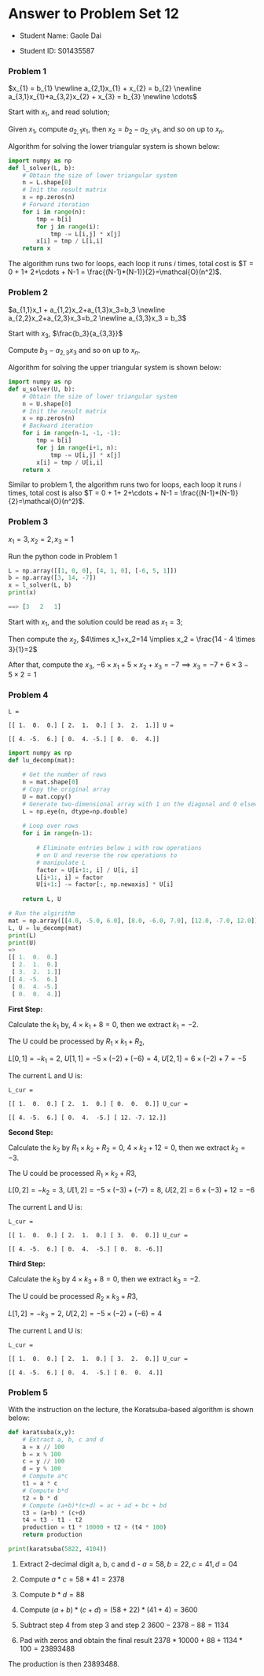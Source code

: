 # Answer to Problem Set 12

* Student Name: Gaole Dai

* Student ID: S01435587

### Problem 1

$x_{1} = b_{1} \newline a_{2,1}x_{1} + x_{2} = b_{2} \newline a_{3,1}x_{1}+a_{3,2}x_{2} + x_{3} = b_{3} \newline \cdots$

Start with $x_1$, and read solution;

Given $x_1$, compute $a_{2,1}x_1$, then $x_2=b_2-a_{2,1}x_1$, and so on up to $x_n$.

Algorithm for solving the lower triangular system is shown below:

```Python
import numpy as np
def l_solver(L, b):
    # Obtain the size of lower triangular system
    n = L.shape[0]
    # Init the result matrix
    x = np.zeros(n)
    # Forward iteration
    for i in range(n):
        tmp = b[i]
        for j in range(i):
            tmp -= L[i,j] * x[j]
        x[i] = tmp / L[i,i]
    return x
```

The algorithm runs two for loops, each loop it runs $i$ times, total cost is $T = 0 + 1+ 2+\cdots + N-1 = \frac{(N-1)*(N-1)}{2}=\mathcal{O}(n^2)$.

### Problem 2

$a_{1,1}x_1 + a_{1,2}x_2+a_{1,3}x_3=b_3 \newline a_{2,2}x_2+a_{2,3}x_3=b_2 \newline a_{3,3}x_3 = b_3$

Start with $x_3$, $\frac{b_3}{a_{3,3}}$

Compute $b_3 - a_{2,3}x_3$ and so on up to $x_n$.

Algorithm for solving the upper triangular system is shown below:

```python
import numpy as np
def u_solver(U, b):
    # Obtain the size of lower triangular system
    n = U.shape[0]
    # Init the result matrix
    x = np.zeros(n)
    # Backward iteration
    for i in range(n-1, -1, -1):
        tmp = b[i]
        for j in range(i+1, n):
            tmp -= U[i,j] * x[j]
        x[i] = tmp / U[i,i]
    return x
```

Similar to problem 1, the algorithm runs two for loops, each loop it runs $i$ times, total cost is also $T = 0 + 1+ 2+\cdots + N-1 = \frac{(N-1)*(N-1)}{2}=\mathcal{O}(n^2)$.

### Problem 3

$x_1=3, x_2=2, x_3=1$

Run the python code in Problem 1

```python
L = np.array([[1, 0, 0], [4, 1, 0], [-6, 5, 1]])
b = np.array([3, 14, -7])
x = l_solver(L, b)
print(x)
```

```python
==> [3	 2	 1]
```

Start with $x_1$, and the solution could be read as $x_1 = 3$;

Then compute the $x_2$, $4\times x_1+x_2=14 \implies x_2 = \frac{14 - 4 \times 3}{1}=2$

After that, compute the $x_3$, $-6\times x_1+5\times x_2 + x_3 = -7 \implies x_3 =-7+ 6 \times 3 -5\times 2 = 1$

### Problem 4

`L = `

`[[ 1.  0.  0.]
 [ 2.  1.  0.]
 [ 3.  2.  1.]]
U = `

`[[ 4. -5.  6.]
 [ 0.  4. -5.]
 [ 0.  0.  4.]]`

```python
import numpy as np
def lu_decomp(mat):
    
    # Get the number of rows
    n = mat.shape[0]
    # Copy the original array
    U = mat.copy()
    # Generate two-dimensional array with 1 on the diagonal and 0 elsewhere
    L = np.eye(n, dtype=np.double)
    
    # Loop over rows
    for i in range(n-1):
            
        # Eliminate entries below i with row operations 
        # on U and reverse the row operations to 
        # manipulate L
        factor = U[i+1:, i] / U[i, i]
        L[i+1:, i] = factor
        U[i+1:] -= factor[:, np.newaxis] * U[i]
        
    return L, U
```

```python
# Run the algirithm
mat = np.array([[4.0, -5.0, 6.0], [8.0, -6.0, 7.0], [12.0, -7.0, 12.0]])
L, U = lu_decomp(mat)
print(L)
print(U)
=> 
[[ 1.  0.  0.]
 [ 2.  1.  0.]
 [ 3.  2.  1.]]
[[ 4. -5.  6.]
 [ 0.  4. -5.]
 [ 0.  0.  4.]]
```

**First Step:** 

Calculate the $k_1$ by, $4 \times k_1 + 8= 0$, then we extract $k_1 = -2$. 

The U could be processed by $R_1 \times k_1 + R_2$,

$L[0, 1] = -k_1 = 2$, $U[1, 1] = -5 \times (-2) + (-6)=4$, $U[2, 1]=6 \times (-2) + 7 = -5$

The current L and U is:

`L_cur = `

`[[ 1.  0.  0.]
 [ 2.  1.  0.]
 [ 0.  0.  0.]]
U_cur = `

`[[ 4. -5.  6.]
 [ 0.  4.  -5.]
 [ 12. -7. 12.]]`

**Second Step:**

Calculate the $k_2$ by $R_1 \times k_2 + R_2 = 0$, $4 \times k_2 + 12= 0$, then we extract $k_2 = -3$. 

The U could be processed $R_1 \times k_2 + R3$,

$L[0, 2] = -k_2 = 3$, $U[1, 2] = -5 \times (-3) + (-7)=8$, $U[2, 2]=6 \times (-3) + 12 = -6$

The current L and U is:

`L_cur = `

`[[ 1.  0.  0.]
 [ 2.  1.  0.]
 [ 3.  0.  0.]]
U_cur = `

`[[ 4. -5.  6.]
 [ 0.  4.  -5.]
 [ 0.  8. -6.]]`

**Third Step:**

Calculate the $k_3$ by $4 \times k_3 + 8= 0$, then we extract $k_3 = -2$. 

The U could be processed $R_2 \times k_3 + R3$,

$L[1, 2] = -k_3 = 2$, $U[2, 2] = -5 \times (-2) + (-6)=4$

The current L and U is:

`L_cur = `

`[[ 1.  0.  0.]
 [ 2.  1.  0.]
 [ 3.  2.  0.]]
U_cur = `

`[[ 4. -5.  6.]
 [ 0.  4.  -5.]
 [ 0.  0.  4.]]`

### Problem 5

With the instruction on the lecture, the Koratsuba-based algorithm is shown below:

```python
def karatsuba(x,y):
    # Extract a, b, c and d
	a = x // 100
	b = x % 100
	c = y // 100
	d = y % 100
    # Compute a*c
	t1 = a * c
    # Compute b*d
	t2 = b * d
    # Compute (a+b)*(c+d) = ac + ad + bc + bd 
	t3 = (a+b) * (c+d)
	t4 = t3 - t1 - t2
	production = t1 * 10000 + t2 + (t4 * 100)
	return production

print(karatsuba(5822, 4104))
```

1. Extract 2-decimal digit a, b, c and d - $a = 58, b = 22, c = 41, d = 04$

2. Compute $a*c = 58 * 41 = 2378$
3. Compute $b*d=88$
4. Compute $(a+b)*(c+d)=(58+22)*(41+4)=3600$
5. Subtract step 4 from step 3 and step 2 $3600-2378-88=1134$
6. Pad with zeros and obtain the final result $2378*10000+88+1134*100=23893488$

The production is then 23893488.
